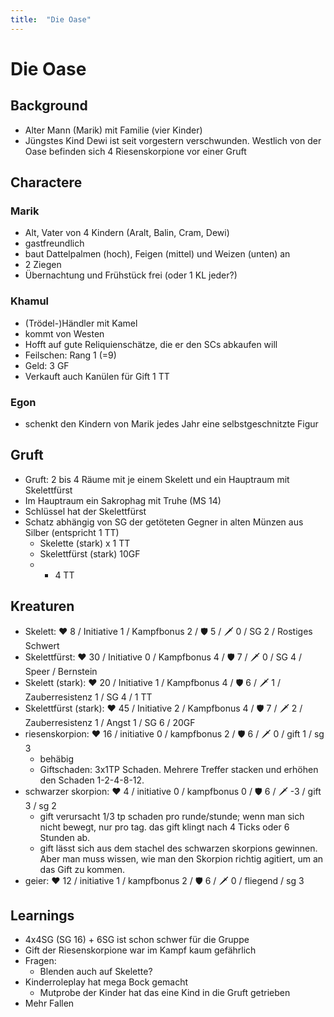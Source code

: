 ```yaml
---
title:  "Die Oase"
---
```

# Die Oase
## Background
- Alter Mann (Marik) mit Familie (vier Kinder)
- Jüngstes Kind Dewi ist seit vorgestern verschwunden. Westlich von der Oase befinden sich 4 Riesenskorpione vor einer Gruft

## Charactere
### Marik
- Alt, Vater von 4 Kindern (Aralt, Balin, Cram, Dewi)
- gastfreundlich
- baut Dattelpalmen (hoch), Feigen (mittel) und Weizen (unten) an
- 2 Ziegen
- Übernachtung und Frühstück frei (oder 1 KL jeder?)

### Khamul
- (Trödel-)Händler mit Kamel
- kommt von Westen
- Hofft auf gute Reliquienschätze, die er den SCs abkaufen will
- Feilschen: Rang 1 (=9)
- Geld: 3 GF
- Verkauft auch Kanülen für Gift 1 TT

### Egon
- schenkt den Kindern von Marik jedes Jahr eine selbstgeschnitzte Figur

## Gruft
- Gruft: 2 bis 4 Räume mit je einem Skelett und ein Hauptraum mit Skelettfürst
- Im Hauptraum ein Sakrophag mit Truhe (MS 14)
- Schlüssel hat der Skelettfürst
- Schatz abhängig von SG der getöteten Gegner in alten Münzen aus Silber (entspricht 1 TT)
  - Skelette (stark) x 1 TT
  - Skelettfürst (stark) 10GF
  - + 4 TT


## Kreaturen
- Skelett: ❤️ 8 / Initiative 1 / Kampfbonus 2 / 🛡️ 5 / 🗡️ 0 / SG 2 / Rostiges Schwert
- Skelettfürst:  ❤️ 30 / Initiative 0 / Kampfbonus 4 / 🛡️ 7 / 🗡️ 0 / SG 4 / Speer / Bernstein
- Skelett (stark): ❤️ 20 / Initiative 1 / Kampfbonus 4 / 🛡️ 6 / 🗡️ 1 / Zauberresistenz 1 / SG 4 / 1 TT
- Skelettfürst (stark): ❤️ 45 / Initiative 2 / Kampfbonus 4 / 🛡️ 7 / 🗡️ 2 / Zauberresistenz 1 / Angst 1 / SG 6 / 20GF
- riesenskorpion: ❤️ 16 / initiative 0 / kampfbonus 2 / 🛡️ 6 / 🗡️ 0 / gift 1 / sg 3
  - behäbig
  - Giftschaden: 3x1TP Schaden. Mehrere Treffer stacken und erhöhen den Schaden 1-2-4-8-12.
- schwarzer skorpion: ❤️ 4 / initiative 0 / kampfbonus 0 / 🛡️ 6 / 🗡️ -3 / gift 3 / sg 2
  - gift verursacht 1/3 tp schaden pro runde/stunde; wenn man sich nicht bewegt, nur pro tag. das gift klingt nach 4 Ticks oder 6 Stunden ab.
  - gift lässt sich aus dem stachel des schwarzen skorpions gewinnen. Aber man muss wissen, wie man den Skorpion richtig agitiert, um an das Gift zu kommen.
- geier: ❤️ 12 / initiative 1 / kampfbonus 2 / 🛡️ 6 / 🗡️ 0 / fliegend / sg 3 

## Learnings
- 4x4SG (SG 16) + 6SG ist schon schwer für die Gruppe
- Gift der Riesenskorpione war im Kampf kaum gefährlich
- Fragen:
  - Blenden auch auf Skelette?
- Kinderroleplay hat mega Bock gemacht
  - Mutprobe der Kinder hat das eine Kind in die Gruft getrieben
- Mehr Fallen